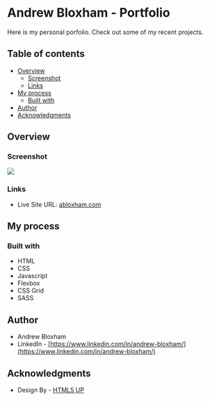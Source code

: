 # Andrew Bloxham - Portfolio 

Here is my personal porfolio. Check out some of my recent projects.

## Table of contents

- [Overview](#overview)
  - [Screenshot](#screenshot)
  - [Links](#links)
- [My process](#my-process)
  - [Built with](#built-with)
- [Author](#author)
- [Acknowledgments](#acknowledgments)

## Overview

### Screenshot

![](./images/abloxham.com_screenshot.png)

### Links

- Live Site URL: [abloxham.com](https://abloxham.com)

## My process

### Built with

- HTML
- CSS
- Javascript
- Flexbox
- CSS Grid
- SASS

## Author

- Andrew Bloxham
- LinkedIn - [https://www.linkedin.com/in/andrew-bloxham/](https://www.linkedin.com/in/andrew-bloxham/)

## Acknowledgments

- Design By - [HTML5 UP](http://html5up.net)